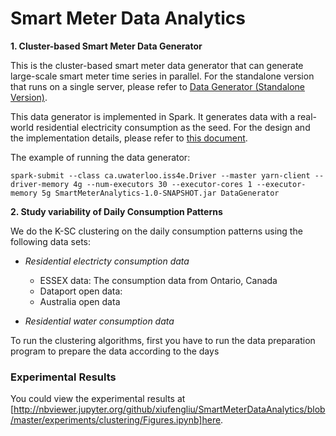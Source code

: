 Smart Meter Data Analytics
============================================

**1. Cluster-based Smart Meter Data Generator**

This is the cluster-based smart meter data generator that can generate large-scale smart meter time series in parallel. For the standalone version that runs on a single server, please refer to [Data Generator (Standalone Version)](https://github.com/xiufengliu/DataGenerator-Standalone-Version). 

This data generator is implemented in Spark. It generates data with a real-world residential electricity consumption as the seed. For the design and the implementation details, please refer to [this document](docs/DataGenerator.pdf).

The example of running the data generator:

    spark-submit --class ca.uwaterloo.iss4e.Driver --master yarn-client --driver-memory 4g --num-executors 30 --executor-cores 1 --executor-memory 5g SmartMeterAnalytics-1.0-SNAPSHOT.jar DataGenerator 

**2. Study variability of Daily Consumption Patterns**

We do the K-SC clustering on the daily consumption patterns using the following data sets:

* _Residential electricty consumption data_
   * ESSEX data: The consumption data from Ontario, Canada
   * Dataport open data: 
   * Australia open data
 
* _Residential water consumption data_
 
To run the clustering algorithms, first you have to run the data preparation program to prepare the data according to the days

### Experimental Results

You could view the experimental results at [http://nbviewer.jupyter.org/github/xiufengliu/SmartMeterDataAnalytics/blob/master/experiments/clustering/Figures.ipynb]here.